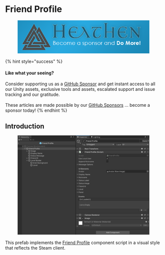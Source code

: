 # Friend Profile

<figure><img src="../../../../../.gitbook/assets/512x128 Sponsor Banner.png" alt="Become a sponsor and Do More"><figcaption></figcaption></figure>

{% hint style="success" %}
#### Like what your seeing?

Consider supporting us as a [GitHub Sponsor](../../../../../become-a-sponsor.md) and get instant access to all our Unity assets, exclusive tools and assets, escalated support and issue tracking and our gratitude.\
\
These articles are made possible by our [GitHub Sponsors](https://github.com/sponsors/heathen-engineering) ... become a sponsor today!
{% endhint %}

## Introduction

<figure><img src="../../../../../.gitbook/assets/image.png" alt=""><figcaption></figcaption></figure>

This prefab implements the [Friend Profile](../ui-components/friendprofile/) component script in a visual style that reflects the Steam client.
